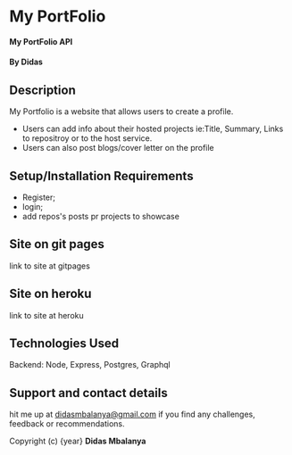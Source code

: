 # My PortFolio

#### My PortFolio API 
#### By **Didas**
## Description
  My Portfolio is a website that allows users to create a profile.
  - Users can add info about their hosted projects ie:Title, Summary, Links to repositroy or to the host service.
  - Users can also post blogs/cover letter on the profile

## Setup/Installation Requirements
- Register;
- login;
- add repos's posts pr projects to showcase 

## Site on git pages
link to site at gitpages 
## Site on heroku
link to site at heroku 

## Technologies Used
Backend: Node, Express, Postgres, Graphql


## Support and contact details
hit me up at didasmbalanya@gmail.com if you find any challenges, feedback or recommendations.

Copyright (c) {year} **Didas Mbalanya**